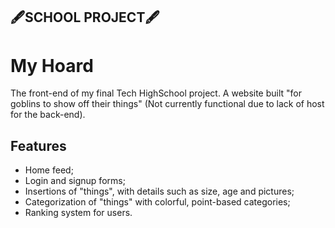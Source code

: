 
## 🖋️SCHOOL PROJECT🖋️

# My Hoard

The front-end of my final Tech HighSchool project. A website built "for goblins to show off their things"
(Not currently functional due to lack of host for the back-end).


## Features

- Home feed;
- Login and signup forms;
- Insertions of "things", with details such as size, age and pictures;
- Categorization of "things" with colorful, point-based categories;
- Ranking system for users.
